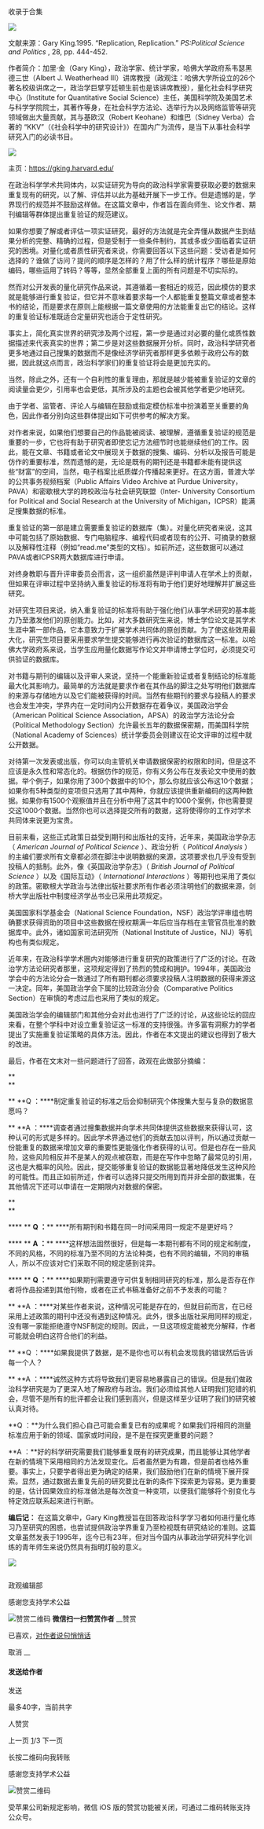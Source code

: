 

收录于合集

<img src='/images/586/2.png' width='auto' />

文献来源：Gary King.1995. “Replication, Replication.” _PS:Political Science and
Politics_ , 28, pp. 444-452.

  

作者简介：加里·金（Gary King），政治学家、统计学家，哈佛大学政府系韦瑟黑德三世（Albert J. Weatherhead
III）讲席教授（政观注：哈佛大学所设立的26个著名校级讲席之一，政治学巨擘亨廷顿生前也是该讲席教授），量化社会科学研究中心（Institute for
Quantitative Social
Science）主任，美国科学院及美国艺术与科学学院院士，其著作等身，在社会科学方法论、选举行为以及网络监管等研究领域做出大量贡献，其与基欧汉（Robert
Keohane）和维巴（Sidney Verba）合著的 “KKV”（《社会科学中的研究设计》）在国内广为流传，是当下从事社会科学研究入门的必读书目。

  

![](/images/586/3.png)

  

主页：https://gking.harvard.edu/

在政治科学学术共同体内，以实证研究为导向的政治科学家需要获取必要的数据来重复现有的研究，以了解、评估并以此为基础开展下一步工作。但是遗憾的是，学界现行的规范并不鼓励这样做。在这篇文章中，作者旨在面向师生、论文作者、期刊编辑等群体提出重复验证的规范建议。

如果你想要了解或者评估一项实证研究，最好的方法就是完全弄懂从数据产生到结果分析的完整、精确的过程，但是受制于一些条件制约，其或多或少面临着实证研究的困境。对量化或者质性研究者来说，你需要回答以下这些问题：受访者是如何选择的？谁做了访问？提问的顺序是怎样的？用了什么样的统计程序？哪些是原始编码，哪些运用了转码？等等，显然全部重复上面的所有问题是不切实际的。

然而对公开发表的量化研究作品来说，其遵循着一套相近的规范，因此模仿的要求就是能够进行重复验证，但它并不意味着要求每一个人都能重复整篇文章或者整本书的结论，而是要求在原则上能根据一篇文章使用的方法能重复出它的结论。这样的重复验证标准既适合定量研究也适合于定性研究。

事实上，简化真实世界的研究涉及两个过程，第一步是通过对必要的量化或质性数据描述来代表真实的世界；第二步是对这些数据展开分析。同时，政治科学研究者更多地通过自己搜集的数据而不是像经济学研究者那样更多依赖于政府公布的数据，因此就这点而言，政治科学家们的重复验证将会是更加充实的。

  

当然，除此之外，还有一个自利性的重复理由，那就是越少能被重复验证的文章的阅读量会更少，引用率也会更低，其所涉及的主题也会被其他学者更少地研究。

  

由于学者、监管者、评论人与编辑在鼓励或指定模仿标准中扮演着至关重要的角色，因此作者分别向这些群体提出如下可供参考的解决方案。

  

对作者来说，如果他们想要自己的作品能被阅读、被理解，遵循重复验证的规范是重要的一步，它也将有助于研究者即使忘记方法细节时也能继续他们的工作。因此，能在文章、书籍或者论文中展现关于数据的搜集、编码、分析以及报告可能是仿作的重要标准，然而遗憾的是，无论是既有的期刊还是书籍都未能有提供这些“财富”的空间，当然，电子档案比纸质媒介传播起来更好。在这方面，普渡大学的公共事务视频档案（Public
Affairs Video Archive at Purdue University，PAVA）和密歇根大学的跨校政治与社会研究联盟（Inter-
University Consortium for Political and Social Research at the University of
Michigan，ICPSR）能满足搜集数据的标准。

  

重复验证的第一部是建立需要重复验证的数据库（集）。对量化研究者来说，这其中可能包括了原始数据、专门电脑程序、编程代码或者现有的公开、可摘录的数据以及解释性注释（例如“read.me”类型的文档）。如前所述，这些数据可以通过PAVA或者ICPSR两大数据库进行申请。

  

对终身教职与晋升评审委员会而言，这一组织虽然是评判申请人在学术上的贡献，但如果在评审过程中坚持纳入重复验证的标准将有助于他们更好地理解并扩展这些研究。

  

对研究生项目来说，纳入重复验证的标准将有助于强化他们从事学术研究的基本能力乃至激发他们的原创能力。比如，对大多数研究生来说，博士学位论文是其学术生涯中第一部作品，它本意致力于扩展学术共同体的原创贡献。为了使这些效用最大化，研究生项目要采用要求学生提交能够进行再次验证的数据库这一标准。以哈佛大学政府系来说，当学生应用量化数据写作论文并申请博士学位时，必须提交可供验证的数据库。

  

对书籍与期刊的编辑以及评审人来说，坚持一个能重新验证或者复制结论的标准能最大化其影响力。最简单的方法就是要求作者在其作品的脚注之处写明他们数据库的来源与存储地方以及它们能被获得的时间。当然有些期刊的要求与投稿人的要求也会发生冲突，学界内在一定时间内公开数据存在着争议，美国政治学会（American
Political Science Association，APSA）的政治学方法论分会（Political Methodology
Section）允许最长五年的数据保密期，而美国科学院（National Academy of
Sciences）统计学委员会则建议在论文评审的过程中就公开数据。

  

对待第一次发表或出版，你可以向主管机关申请数据保密的权限和时间，但是这不应该是永久性和常态化的。根据仿作的规范，你有义务公布在发表论文中使用的数据。举个例子，如果你用了300个数据中的10个，那么你就应该公布这10个数据；如果你有5种类型的变项但只选用了其中两种，你就应该提供重新编码的这两种数据。如果你有1500个观察值并且在分析中用了这其中的1000个案例，你也需要提交这1000个数据。当然你也可以选择提交所有的数据，这将使得你的工作对学术共同体来说更为宝贵。

  

目前来看，这些正式政策日益受到期刊和出版社的支持，近年来，美国政治学杂志（ _American Journal of Political Science_
）、政治分析（ _Political Analysis_
）的主编们要求所有文章都必须在脚注中说明数据的来源，这项要求也几乎没有受到投稿人的抵制。此外，像《英国政治学杂志》（ _British Journal of
Political Science_ ）以及《国际互动》（ _International Interactions_
）等期刊也采用了类似的政策。密歇根大学政治与法律出版社要求所有作者必须注明他们的数据来源，剑桥大学出版社中制度经济学丛书业已采用此项规定。

  

美国国家科学基金会（National Science
Foundation，NSF）政治学评审组也明确要求获得资助的项目中这些数据在授权期满一年后应当存档在主管官员批准的数据库中。此外，诸如国家司法研究所（National
Institute of Justice，NIJ）等机构也有类似规定。

  

近年来，在政治科学学术圈内对能够进行重复研究的政策进行了广泛的讨论。在政治学方法论研究者那里，这项规定得到了热烈的赞成和拥护。1994年，美国政治学会中的方法论分会一致通过了所有期刊都必须要求投稿人注明数据的获得来源这一决定。同年，美国政治学会下属的比较政治分会（Comparative
Politics Section）在审慎的考虑过后也采用了类似的规定。

  

美国政治学会的编辑部门和其他分会对此也进行了广泛的讨论，从这些论坛的回应来看，在整个学科中对设立重复验证这一标准的支持很强。许多富有洞察力的学者提出了实施重复验证策略的具体方法。因此，作者在本文提出的建议也得到了极大的改进。

  

最后，作者在文末对一些问题进行了回答，政观在此做部分摘编：  

 **  
**

 ** **Q ：****制定重复验证的标准之后会抑制研究个体搜集大型与复杂的数据意愿吗？

 ** **A
：****调查者通过搜集数据并向学术共同体提供这些数据来获得认可，这种认可的形式是多样的。因此学术界通过他们的贡献去加以评判，所以通过贡献一份能重复的数据来增加文章的重要性更能强化作者获得的认可。但是也存在一些风险，这些风险相反并不是某人的观点被窃取，而是在写作中忽略了最常见的引用，这也是大概率的风险。因此，提交能够重复验证的数据能显著地降低发生这种风险的可能性。而且正如前所述，作者可以选择只提交所用到而并非全部的数据集，在其他情况下还可以申请在一定期限内对数据的保密。

 **  
**

 **** ** **Q ：**** ****所有期刊和书籍在同一时间采用同一规定不是更好吗？

 **** ** **A ：****
****这样想法固然很好，但是每一本期刊都有不同的规定和制度，不同的风格，不同的标准乃至不同的方法论种类，也有不同的编辑，不同的审稿人，所以不应该对它们采取不同的规定感到诧异。

  

 **** ** **Q ：****
****如果期刊需要遵守可供复制相同研究的标准，那么是否存在作者将作品投递到其他刊物，或者在正式书稿准备好之前不予发表的可能？

 ** **A
：****对某些作者来说，这种情况可能是存在的，但就目前而言，在已经采用上述政策的期刊中还没有遇到这种情况。此外，很多出版社采用同样的规定，没有哪一家能拒绝遵守NSF制定的规则。因此，一旦这项规定能被充分解释，作者可能就会明白这符合他们的利益。

  

 ** **Q ：****如果我提供了数据，是不是你也可以有机会发现我的错误然后告诉每一个人？

 ** **A
：****诚然这种方式将导致我们更容易地暴露自己的错误。但是我们做政治科学研究是为了更深入地了解政府与政治。我们必须给其他人证明我们犯错的机会，尽管不是所有的批评都会让我们感到高兴，但是这样至少证明了我们的研究被认真对待。

  

 **Q ：**为什么我们担心自己可能会重复已有的成果呢？如果我们将相同的测量标准应用于新的领域、国家或时间段，是不是在探究更重要的问题？

 **A
：**好的科学研究需要我们能够重复既有的研究成果，而且能够让其他学者在新的情境下采用相同的方法发现变化。后者虽然更为有趣，但是前者也格外重要。事实上，只要学者得出更为确定的结果，我们鼓励他们在新的情境下展开探索。显然，通过数据去重复先前的研究要比在新的条件下探索更为容易。更为重要的是，估计因果效应的标准做法是每次改变一种变项，以便我们能够将个别变化与特定效应联系起来进行判断。

  

  

 **编后记：** 在这篇文章中，Gary
King教授旨在回答政治科学学习者如何进行量化练习乃至研究的困惑，也尝试提供政治学界重复乃至检视既有研究结论的准则。这篇文章虽然发表于1995年，迄今已有23年，但对当今国内从事政治学研究科学化训练的青年师生来说仍然具有指明灯般的意义。

  

  

![](/images/586/4.png)

  

  

![]()

政观编辑部

感谢您支持学术公益

![赞赏二维码]() **微信扫一扫赞赏作者** __赞赏

已喜欢，[对作者说句悄悄话](javascript:;)

取消 __

#### 发送给作者

发送

最多40字，当前共字

[](javascript:;) 人赞赏

上一页 [1](javascript:;)/3 下一页

长按二维码向我转账

感谢您支持学术公益

![赞赏二维码]()

受苹果公司新规定影响，微信 iOS 版的赞赏功能被关闭，可通过二维码转账支持公众号。

